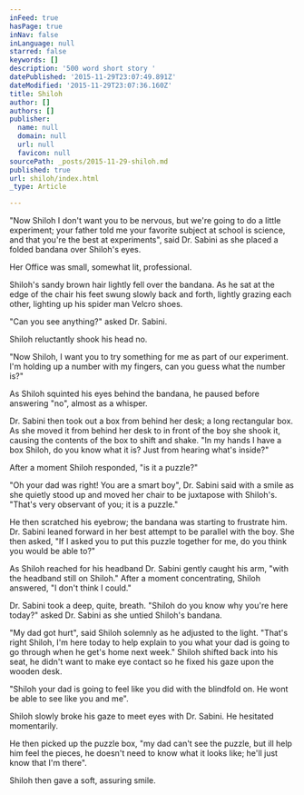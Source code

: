 ```yaml
---
inFeed: true
hasPage: true
inNav: false
inLanguage: null
starred: false
keywords: []
description: '500 word short story '
datePublished: '2015-11-29T23:07:49.891Z'
dateModified: '2015-11-29T23:07:36.160Z'
title: Shiloh
author: []
authors: []
publisher:
  name: null
  domain: null
  url: null
  favicon: null
sourcePath: _posts/2015-11-29-shiloh.md
published: true
url: shiloh/index.html
_type: Article

---
```

"Now Shiloh I don't want you to be
nervous, but we're going to do a little experiment; your father told me your favorite
subject at school is science, and that you're the best at experiments", said
Dr. Sabini as she placed a folded bandana over Shiloh's eyes. 

Her Office was small, somewhat lit,
professional. 

Shiloh's sandy brown hair lightly
fell over the bandana. As he sat at the edge of the chair his feet swung slowly
back and forth, lightly grazing each other, lighting up his spider man Velcro
shoes. 

"Can you see anything?" asked Dr.
Sabini. 

Shiloh reluctantly shook his head
no. 

"Now Shiloh, I want you to try
something for me as part of our experiment. I'm holding up a number with my
fingers, can you guess what the number is?"

As Shiloh squinted his eyes behind the
bandana, he paused before answering "no", almost as a whisper. 

Dr. Sabini then took out a box from
behind her desk; a long rectangular box. As she moved it from behind her desk
to in front of the boy she shook it, causing the contents of the box to shift
and shake. "In my hands I have a box Shiloh, do you know what it is? Just from
hearing what's inside?" 

After a moment Shiloh responded,
"is it a puzzle?" 

"Oh your dad was right! You are a
smart boy", Dr. Sabini said with a smile as she quietly stood up and moved her
chair to be juxtapose with Shiloh's. "That's very observant of you; it is a
puzzle." 

He then scratched his eyebrow; the
bandana was starting to frustrate him. Dr. Sabini leaned forward in her best
attempt to be parallel with the boy. She then asked, "If I asked you to put
this puzzle together for me, do you think you would be able to?" 

As Shiloh reached for his headband
Dr. Sabini gently caught his arm, "with the headband still on Shiloh." After a
moment concentrating, Shiloh answered, "I don't think I could." 

Dr. Sabini took a deep, quite,
breath. "Shiloh do you know why you're here today?" asked Dr. Sabini as she
untied Shiloh's bandana. 

"My dad got hurt", said Shiloh
solemnly as he adjusted to the light. "That's right Shiloh, I'm here today to
help explain to you what your dad is going to go through when he get's home
next week." Shiloh shifted back into his seat, he didn't want to make eye
contact so he fixed his gaze upon the wooden desk. 

"Shiloh your dad is going to feel
like you did with the blindfold on. He wont be able to see like you and me".

Shiloh slowly broke his gaze to meet eyes with
Dr. Sabini. He hesitated momentarily. 

He then picked up the puzzle box, "my dad can't see the
puzzle, but ill help him feel the pieces, he doesn't need to know what it looks
like; he'll just know that I'm there". 

Shiloh then gave a soft, assuring
smile.